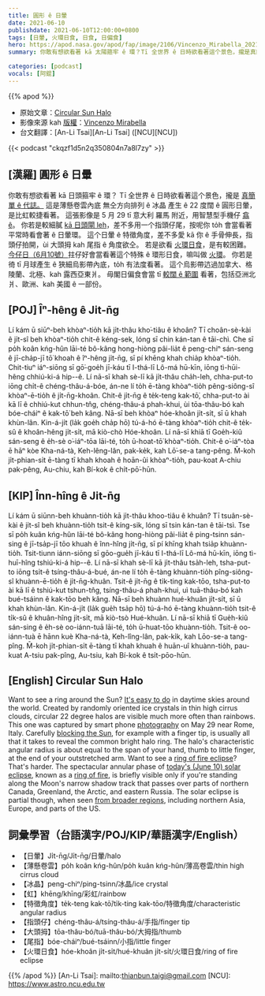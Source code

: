 ```yaml
---
title: 圓形 ê 日暈
date: 2021-06-10
publishdate: 2021-06-10T12:00:00+0800
tags: [日暈, 火環日食, 日食, 日偏食]
hero: https://apod.nasa.gov/apod/fap/image/2106/Vincenzo_Mirabella_20210529_134459.jpg
summary: 你敢有想欲看著 kā 太陽箍牢 ê 環？Tī 全世界 ê 日時欲看著這个景色，攏是真簡單 ê 代誌。

categories: [podcast]
vocals: [阿錕]
---
```


{{% apod %}}

- 原始文章：[Circular Sun Halo](https://apod.nasa.gov/apod/ap210610.html)
- 影像來源 kah [版權][copyright]：[Vincenzo Mirabella](http://www.coelum.com/photo-coelum/astroimagers/mirab)
- 台文翻譯：[An-Li Tsai][An-Li Tsai] ([NCU][NCU])

{{< podcast "ckqzf1d5n2q350804n7a8l7zy" >}}

## [漢羅] 圓形 ê 日暈

你敢有想欲看著 kā 日頭箍牢 ê 環？
Tī 全世界 ê 日時欲看著這个景色，攏是 [真簡單 ê 代誌。][It's easy to do]
這是薄懸卷雲內底 無仝方向排列 ê 冰晶 產生 ê 22 度闊 ê 圓形日暈，是比虹較捷看著。
這張影像是 5 月 29 tī 意大利 羅馬 附近，用智慧型手機仔 [翕 ê][photography]。
你若是較細膩 [kā 日頭閘 leh][blocking the Sun]，差不多用一个指頭仔尾，按呢你 to̍h 會當看著 平常時看會著 ê 日暈環。
這个日暈 ê 特徵角度，差不多愛 kā 你 ê 手骨伸長，指頭仔拍開，ùi 大頭拇 kah 尾指 ê 角度欲仝。
若是欲看 [火環日食][ring of fire eclipse]，是有較困難。
[今仔日（6月10號）][today's (June 10) solar eclipse]拄仔好會當看著這个特殊 ê 環形日食，嘛叫做 [火環][ring of fire]。
你若是徛 tī 月球產生 ê 狹細烏影帶內底，to̍h 有法度看著。
這个烏影帶迒過加拿大、格陵蘭、北極、kah 露西亞東爿。
毋閣日偏食會當 tī [較闊 ê 範圍][from broader regions] 看著，包括亞洲北爿、歐洲、kah 美國 ê 一部份。




## [POJ] Îⁿ-hêng ê Ji̍t-n̄g

Lí kám ū siūⁿ-beh khòaⁿ-tio̍h kā ji̍t-thâu kho͘-tiâu ê khoân?
Tī choân-sè-kài ê ji̍t-sî beh khòaⁿ-tio̍h chit-ê kéng-sek, lóng sī chin kán-tan ê tāi-chì.
Che sī po̍h koân kńg-hûn lāi-té bô-kâng hong-hiòng pâi-lia̍t ê peng-chiⁿ sán-seng ê jī-cha̍p-jī tō͘ khoah ê îⁿ-hêng ji̍t-n̄g, sī pí khēng khah chia̍p khòaⁿ-tio̍h.
Chit-tiuⁿ iáⁿ-siōng sī gō͘-goe̍h jī-káu tī I-thá-lī Lô-má hū-kīn, iōng tì-hūi-hêng chhiú-ki-á hip--ê.
Lí nā-sī khah sè-lī kā ji̍t-thâu cha̍h-leh, chha-put-to iōng chi̍t-ê chéng-thâu-á-bóe, án-ne lí to̍h ē-tàng khòaⁿ-tio̍h pêng-siông-sî khòaⁿ-ē-tio̍h ê ji̍t-n̄g-khoân.
Chit-ê ji̍t-n̄g ê te̍k-teng kak-tō͘, chha-put-to ài kā lī ê chhiú-kut chhun-tn̂g, chéng-thâu-á phah-khui, ùi tōa-thâu-bó kah bóe-cháiⁿ ê kak-tō͘ beh kâng.
Nā-sī beh khòaⁿ hóe-khoân ji̍t-si̍t, sī ū khah khùn-lân.
Kin-á-ji̍t (la̍k goe̍h cha̍p hō) tú-á-hó ē-tàng khòaⁿ-tio̍h chit-ê te̍k-sû ê khoân-hêng ji̍t-si̍t, mā kiò-chò Hóe-khoân.
Lí nā-sī khiā tī Goe̍h-kiû sán-seng ê e̍h-sè o͘-iáⁿ-tōa lāi-té, to̍h ū-hoat-tō͘ khòaⁿ-tio̍h.
Chit-ê o͘-iáⁿ-tòa ē hāⁿ kòe Kha-ná-tà, Keh-lêng-lân, pak-ke̍k, kah Lō͘-se-a tang-pêng.
M̄-koh ji̍t-phian-si̍t ē-tàng tī khah khoah ê hoān-ûi khòaⁿ-tio̍h, pau-koat A-chiu pak-pêng, Au-chiu, kah Bí-kok ê chi̍t-pō͘-hūn.

## [KIP] Înn-hîng ê Ji̍t-n̄g

Lí kám ū siūnn-beh khuànn-tio̍h kā ji̍t-thâu khoo-tiâu ê khuân?
Tī tsuân-sè-kài ê ji̍t-sî beh khuànn-tio̍h tsit-ê kíng-sik, lóng sī tsin kán-tan ê tāi-tsì.
Tse sī po̍h kuân kńg-hûn lāi-té bô-kâng hong-hiòng pâi-lia̍t ê ping-tsinn sán-sing ê jī-tsa̍p-jī tōo khuah ê înn-hîng ji̍t-n̄g, sī pí khīng khah tsia̍p khuànn-tio̍h.
Tsit-tiunn iánn-siōng sī gōo-gue̍h jī-káu tī I-thá-lī Lô-má hū-kīn, iōng tì-huī-hîng tshiú-ki-á hip--ê.
Lí nā-sī khah sè-lī kā ji̍t-thâu tsa̍h-leh, tsha-put-to iōng tsi̍t-ê tsíng-thâu-á-bué, án-ne lí to̍h ē-tàng khuànn-tio̍h pîng-siông-sî khuànn-ē-tio̍h ê ji̍t-n̄g-khuân.
Tsit-ê ji̍t-n̄g ê ti̍k-ting kak-tōo, tsha-put-to ài kā lī ê tshiú-kut tshun-tn̂g, tsíng-thâu-á phah-khui, uì tuā-thâu-bó kah bué-tsáinn ê kak-tōo beh kâng.
Nā-sī beh khuànn hué-khuân ji̍t-si̍t, sī ū khah khùn-lân.
Kin-á-ji̍t (la̍k gue̍h tsa̍p hō) tú-á-hó ē-tàng khuànn-tio̍h tsit-ê ti̍k-sû ê khuân-hîng ji̍t-si̍t, mā kiò-tsò Hué-khuân.
Lí nā-sī khiā tī Gue̍h-kiû sán-sing ê e̍h-sè oo-iánn-tuā lāi-té, to̍h ū-huat-tōo khuànn-tio̍h.
Tsit-ê oo-iánn-tuà ē hānn kuè Kha-ná-tà, Keh-lîng-lân, pak-ki̍k, kah Lōo-se-a tang-pîng.
M̄-koh ji̍t-phian-si̍t ē-tàng tī khah khuah ê huān-uî khuànn-tio̍h, pau-kuat A-tsiu pak-pîng, Au-tsiu, kah Bí-kok ê tsi̍t-pōo-hūn.



## [English] Circular Sun Halo
Want to see a ring around the Sun? [It's easy to do][It's easy to do] in daytime skies around the world.
Created by randomly oriented ice crystals in thin high cirrus clouds, circular 22 degree halos are visible much more often than rainbows.
This one was captured by smart phone [photography][photography] on May 29 near Rome, Italy.
Carefully [blocking the Sun][blocking the Sun], for example with a finger tip, is usually all that it takes to reveal the common bright halo ring.
The halo's characteristic angular radius is about equal to the span of your hand, thumb to little finger, at the end of your outstretched arm.
Want to see a [ring of fire eclipse][ring of fire eclipse]? That's harder.
The spectacular annular phase of [today's (June 10) solar eclipse][today's (June 10) solar eclipse], known as a [ring of fire][ring of fire], is briefly visible only if you're standing along the Moon's narrow shadow track that passes over parts of northern Canada, Greenland, the Arctic, and eastern Russia.
The solar eclipse is partial though, when seen [from broader regions][from broader regions], including northern Asia, Europe, and parts of the US.




## 詞彙學習（台語漢字/POJ/KIP/華語漢字/English）

- 【日暈】Ji̍t-n̄g/Ji̍t-n̄g/日暈/halo
- 【薄懸卷雲】po̍h koân kńg-hûn/po̍h kuân kńg-hûn/薄高卷雲/thin high cirrus cloud
- 【冰晶】peng-chiⁿ/ping-tsinn/冰晶/ice crystal
- 【虹】khēng/khīng/彩虹/rainbow
- 【特徵角度】te̍k-teng kak-tō͘/ti̍k-ting kak-tōo/特徵角度/characteristic angular radius
- 【指頭仔】chéng-thâu-á/tsíng-thâu-á/手指/finger tip
- 【大頭拇】tōa-thâu-bó/tuā-thâu-bó/大拇指/thumb
- 【尾指】bóe-cháiⁿ/bué-tsáinn/小指/little finger
- 【火環日食】hóe-khoân ji̍t-si̍t/hué-khuân ji̍t-si̍t/火環日食/ring of fire eclipse



{{% /apod %}}
[An-Li Tsai]: mailto:thianbun.taigi@gmail.com
[NCU]: https://www.astro.ncu.edu.tw

[copyright]: https://apod.nasa.gov/apod/fap/lib/about_apod.html#srapply

[It's easy to do]:http://www.atoptics.co.uk/halo/checkl.htm
[photography]:http://www.atoptics.co.uk/halo/photo.htm
[blocking the Sun]:http://www.atoptics.co.uk/halo/circular.htm
[ring of fire eclipse]:https://apod.nasa.gov/apod/ap200615.html
[today's (June 10) solar eclipse]:https://www.nasa.gov/content/june-10-2021-eclipse
[ring of fire]:https://www.facebook.com/pg/APOD.Sky/photos/?tab=album&album_id=2706549852782550
[from broader regions]:https://en.wikipedia.org/wiki/Solar_eclipse_of_June_10,_2021
